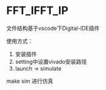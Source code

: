 <!--
 * #Author       : sterben(Duan)
 * #LastAuthor   : sterben(Duan)
 * #Date         : 2020-02-04 22:52:33
 * #lastTime     : 2020-02-04 22:53:26
 * #FilePath     : \README.md
 * #Description  : 
 -->

# FFT_IFFT_IP

文件结构基于vscode下Digital-IDE插件

使用方式：
1. 安装插件
2. setting中设置vivado安装路径
3. launch -> simulate

make sim 进行仿真

